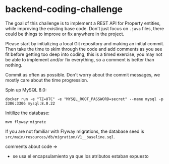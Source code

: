 # backend-coding-challenge

The goal of this challenge is to implement a REST API for Property entities, while improving the existing base code.
Don't just focus on `.java` files, there could be things to improve or fix anywhere in the project.

Please start by initializing a local Git repository and making an initial commit.
Then take the time to skim through the code and add comments as you see fit before getting too deep into coding, this is
a timed exercise, you may not be able to implement and/or fix everything, so a comment is better than nothing.

Commit as often as possible. Don't worry about the commit messages, we mostly care about the time progression.

Spin up MySQL 8.0:
```commandline
docker run -e "TZ=UTC" -e "MYSQL_ROOT_PASSWORD=secret" --name mysql -p 3306:3306 mysql:8.0.22
```

Initilize the database:
```commandline
mvn flyway:migrate
```

If you are not familiar with Flyway migrations, the database seed is `src/main/resources/db/migration/V1__baseline.sql`.


comments about code => 
* se usa el encapsulamiento ya que los atributos estaban expuesto